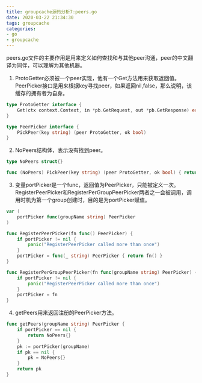 ```yaml
---
title: groupcache源码分析7:peers.go
date: 2020-03-22 21:34:30
tags: groupcache
categories: 
- go
- groupcache
---
```


peers.go文件的主要作用是用来定义如何查找和与其他peer沟通，peer的中文翻译为同伴，可以理解为其他机器。

<!-- more -->

1. ProtoGetter必须被一个peer实现，他有一个Get方法用来获取返回值。PeerPicker接口是用来根据key寻找peer，如果返回nil,false，那么说明，该缓存的拥有者为自身。
``` go
type ProtoGetter interface {
	Get(ctx context.Context, in *pb.GetRequest, out *pb.GetResponse) error
}

type PeerPicker interface {
	PickPeer(key string) (peer ProtoGetter, ok bool)
}
```

2. NoPeers结构体，表示没有找到peer。
``` go
type NoPeers struct{}

func (NoPeers) PickPeer(key string) (peer ProtoGetter, ok bool) { return }
```

3. 变量portPicker是一个func，返回值为PeerPicker，只能被定义一次。RegisterPeerPicker和RegisterPerGroupPeerPicker两者之一会被调用，调用时机为第一个group创建时，目的是为portPicker赋值。
``` go
var (
	portPicker func(groupName string) PeerPicker
)

func RegisterPeerPicker(fn func() PeerPicker) {
	if portPicker != nil {
		panic("RegisterPeerPicker called more than once")
	}
	portPicker = func(_ string) PeerPicker { return fn() }
}

func RegisterPerGroupPeerPicker(fn func(groupName string) PeerPicker) {
	if portPicker != nil {
		panic("RegisterPeerPicker called more than once")
	}
	portPicker = fn
}
```

4. getPeers用来返回注册的PeerPicker方法。
``` go
func getPeers(groupName string) PeerPicker {
	if portPicker == nil {
		return NoPeers{}
	}
	pk := portPicker(groupName)
	if pk == nil {
		pk = NoPeers{}
	}
	return pk
}
```